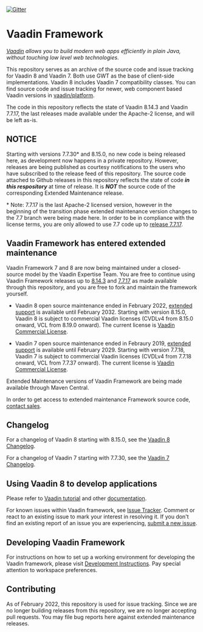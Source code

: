 [![Gitter](https://badges.gitter.im/Join%20Chat.svg)](https://gitter.im/vaadin/framework-8?utm_source=badge&utm_medium=badge&utm_campaign=pr-badge)

# Vaadin Framework

*[Vaadin](https://vaadin.com) allows you to build modern web apps efficiently in plain Java, without touching low level web technologies.*

This repository serves as an archive of the source code and issue tracking for Vaadin 8 and Vaadin 7. Both use GWT as the base of client-side implementations. Vaadin 8 includes Vaadin 7 compatibility classes. You can find source code and issue tracking for newer, web component based Vaadin versions in [vaadin/platform](https://github.com/vaadin/platform).

The code in this repository reflects the state of Vaadin 8.14.3 and Vaadin 7.7.17, the last releases made available under the Apache-2 license, and will be left as-is.

## NOTICE

Starting with versions 7.7.30\* and 8.15.0, no new code is being released here, as development now happens in a private repository. However, releases are being published as courtesy notifications to the users who have subscribed to the release feed of this repository. The source code attached to Github releases in this repository reflects the state of code ***in this respository*** at time of release. It is ***NOT*** the source code of the corresponding Extended Maintenance release.

\* Note: 7.7.17 is the last Apache-2 licensed version, however in the beginning of the transition phase extended maintenance version changes to the 7.7 branch were being made here. In order to be in compliance with the license terms, you are only allowed to use 7.7 code up to [release 7.7.17](https://github.com/vaadin/framework/releases/tag/7.7.17).

## Vaadin Framework has entered extended maintenance

Vaadin Framework 7 and 8 are now being maintained under a closed-source model by the Vaadin Expertise Team. You are free to continue using Vaadin Framework releases up to [8.14.3](https://github.com/vaadin/framework/releases/tag/8.14.3) and [7.7.17](https://github.com/vaadin/framework/releases/tag/7.7.17) as made available through this repository, and you are free to fork and maintain the framework yourself.

* Vaadin 8 open source maintenance ended in February 2022, [extended support](https://vaadin.com/vaadin-8-extended-maintenance) is available until February 2032. Starting with version 8.15.0, Vaadin 8 is subject to commercial Vaadin licenses (CVDLv4 from 8.15.0 onward, VCL from 8.19.0 onward). The current license is [Vaadin Commercial License](https://vaadin.com/commercial-license-and-service-terms).

* Vaadin 7 open source maintenance ended in Febraury 2019, [extended support](https://vaadin.com/support/vaadin-7-extended-maintenance) is available until February 2029. Starting with version 7.7.18, Vaadin 7 is subject to commercial Vaadin licenses (CVDLv4 from 7.7.18 onward, VCL from 7.7.37 onward). The current license is [Vaadin Commercial License](https://vaadin.com/commercial-license-and-service-terms).

Extended Maintenance versions of Vaadin Framework are being made available through Maven Central.

In order to get access to extended maintenance Framework source code, [contact sales](https://pages.vaadin.com/contact).

## Changelog

For a changelog of Vaadin 8 starting with 8.15.0, see the [Vaadin 8 Changelog](CHANGELOG-VAADIN8.md).

For a changelog of Vaadin 7 starting with 7.7.30, see the [Vaadin 7 Changelog](CHANGELOG-VAADIN7.md).

## Using Vaadin 8 to develop applications

Please refer to [Vaadin tutorial](https://vaadin.com/docs/v8/framework/tutorial.html) and other [documentation](https://vaadin.com/docs/v8/index.html).

For known issues within Vaadin framework, see [Issue Tracker](https://github.com/vaadin/framework/issues). Comment or react to an existing issue to mark your interest in resolving it. If you don't find an existing report of an issue you are experiencing, [submit a new issue](https://github.com/vaadin/framework/issues/new/choose).

## Developing Vaadin Framework

For instructions on how to set up a working environment for developing the Vaadin framework, please visit [Development Instructions](README-DEV.md). Pay special attention to workspace preferences.

## Contributing

As of February 2022, this repository is used for issue tracking. Since we are no longer building releases from this repository, we are no longer accepting pull requests. You may file bug reports here against extended maintenance releases.
